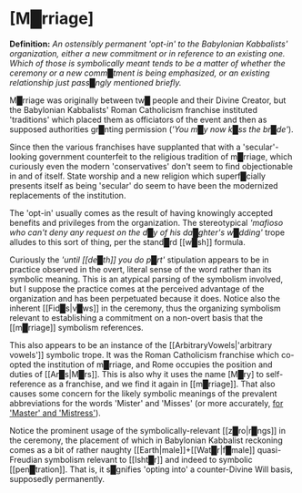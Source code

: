 # **[M█rriage]**


**Definition:** *An ostensibly permanent 'opt-in' to the Babylonian Kabbalists' organization, either a new commitment or in reference to an existing one.  Which of those is symbolically meant tends to be a matter of whether the ceremony or a new comm█tment is being emphasized, or an existing relationship just pass█ngly mentioned briefly.*

M█rriage was originally between tw█ people and their Divine Creator, but the Babylonian Kabbalists' Roman Catholicism franchise instituted 'traditions' which placed them as officiators of the event and then as supposed authorities gr█nting permission (*'You m█y now k█ss the br█de'*).

Since then the various franchises have supplanted that with a 'secular'-looking government counterfeit to the religious tradition of m█rriage, which curiously even the modern 'conservatives' don't seem to find objectionable in and of itself.  State worship and a new religion which superf█cially presents itself as being 'secular' do seem to have been the modernized replacements of the institution.

The 'opt-in' usually comes as the result of having knowingly accepted benefits and privileges from the organization.  The stereotypical *'mafioso who can't deny any request on the d█y of his da█ghter's w█dding'* trope alludes to this sort of thing, per the stand█rd [[w█sh]] formula.

Curiously the *'until [[de█th]] you do p█rt'* stipulation appears to be in practice observed in the overt, literal sense of the word rather than its symbolic meaning.  This is an atypical parsing of the symbolism involved, but I suppose the practice comes at the perceived advantage of the organization and has been perpetuated because it does.  Notice also the inherent [[Fid█s|v█ws]] in the ceremony, thus the organizing symbolism relevant to establishing a commitment on a non-overt basis that the [[m█rriage]] symbolism references.

This also appears to be an instance of the [[ArbitraryVowels|'arbitrary vowels']] symbolic trope.  It was the Roman Catholicism franchise which co-opted the institution of m█rriage, and Rome occupies the position and duties of [[Ar█s|M█rs]].  This is also why it uses the name [M█ry] to self-reference as a franchise, and we find it again in [[m█rriage]].  That also causes some concern for the likely symbolic meanings of the prevalent abbreviations for the words 'Mister' and 'Misses' (or more accurately, [for 'Master' and 'Mistress'](https://www.britannica.com/story/why-is-there-an-r-in-mrs)).

Notice the prominent usage of the symbolically-relevant [[z█ro|r█ngs]] in the ceremony, the placement of which in Babylonian Kabbalist reckoning comes as a bit of rather naughty [[Earth|male]]+[[Wat█r|f█male]] quasi-Freudian symbolism relevant to [[Isht█r]] and indeed to symbolic [[pen█tration]].  That is, it s█gnifies 'opting into' a counter-Divine Will basis, supposedly permanently.
